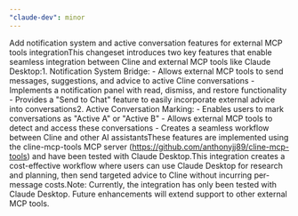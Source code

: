 ```yaml
---
"claude-dev": minor
---
```


Add notification system and active conversation features for external MCP tools integrationThis changeset introduces two key features that enable seamless integration between Cline and external MCP tools like Claude Desktop:1. Notification System Bridge: - Allows external MCP tools to send messages, suggestions, and advice to active Cline conversations - Implements a notification panel with read, dismiss, and restore functionality - Provides a "Send to Chat" feature to easily incorporate external advice into conversations2. Active Conversation Marking: - Enables users to mark conversations as "Active A" or "Active B" - Allows external MCP tools to detect and access these conversations - Creates a seamless workflow between Cline and other AI assistantsThese features are implemented using the cline-mcp-tools MCP server (https://github.com/anthonyjj89/cline-mcp-tools) and have been tested with Claude Desktop.This integration creates a cost-effective workflow where users can use Claude Desktop for research and planning, then send targeted advice to Cline without incurring per-message costs.Note: Currently, the integration has only been tested with Claude Desktop. Future enhancements will extend support to other external MCP tools.
